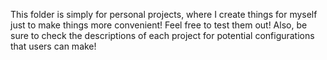 This folder is simply for personal projects, where I create things for myself just to make things more convenient! Feel free to test them out! Also, be sure to check the descriptions of each project for potential configurations that users can make!

